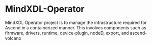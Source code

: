 # MindXDL-Operator
MindXDL Operator project is to manage the infrastructure required for Ascend in a containerized manner. This involves components such as firmware, drivers, runtime, device-plugin, nodeD, export, and ascend-volcano
